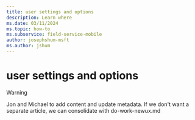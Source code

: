 ```yaml
---
title: user settings and options
description: Learn where
ms.date: 03/11/2024
ms.topic: how-to
ms.subservice: field-service-mobile
author: josephshum-msft
ms.author: jshum
---
```


# user settings and options

> [!WARNING]
> Jon and Michael to add content and update metadata. If we don't want a separate article, we can consolidate with do-work-newux.md
